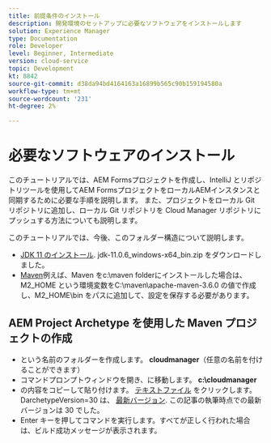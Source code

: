 ```yaml
---
title: 前提条件のインストール
description: 開発環境のセットアップに必要なソフトウェアをインストールします
solution: Experience Manager
type: Documentation
role: Developer
level: Beginner, Intermediate
version: cloud-service
topic: Development
kt: 8842
source-git-commit: d38da94bd4164163a16899b565c90b159194580a
workflow-type: tm+mt
source-wordcount: '231'
ht-degree: 2%

---
```



# 必要なソフトウェアのインストール

このチュートリアルでは、AEM Formsプロジェクトを作成し、IntelliJ とリポジトリツールを使用してAEM FormsプロジェクトをローカルAEMインスタンスと同期するために必要な手順を説明します。 また、プロジェクトをローカル Git リポジトリに追加し、ローカル Git リポジトリを Cloud Manager リポジトリにプッシュする方法についても説明します。




このチュートリアルでは、今後、このフォルダー構造について説明します。

* [JDK 11 のインストール](https://www.oracle.com/java/technologies/downloads/#java11-windows). jdk-11.0.6_windows-x64_bin.zip をダウンロードしました。
* [Maven](https://maven.apache.org/guides/getting-started/windows-prerequisites.html)例えば、Maven をc:\maven folderにインストールした場合は、M2_HOME という環境変数をC:\maven\apache-maven-3.6.0 の値で作成し、M2_HOME\bin をパスに追加して、設定を保存する必要があります。

## AEM Project Archetype を使用した Maven プロジェクトの作成

* という名前のフォルダーを作成します。 **cloudmanager**（任意の名前を付けることができます）
* コマンドプロンプトウィンドウを開き、に移動します。 **c:\cloudmanager**
* の内容をコピーして貼り付けます。 [テキストファイル](assets/creating-maven-project.txt) をクリックします。 DarchetypeVersion=30 は、 [最新バージョン](https://github.com/adobe/aem-project-archetype/releases). この記事の執筆時点での最新バージョンは 30 でした。
* Enter キーを押してコマンドを実行します。すべてが正しく行われた場合は、ビルド成功メッセージが表示されます。





